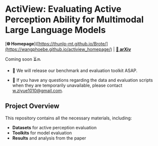 # ActiView: Evaluating Active Perception Ability for Multimodal Large Language Models
[**🌐 Homepage**]([https://thunlp-mt.github.io/Brote/](https://wangphoebe.github.io/actiview_homepage/) | [**📖 arXiv**](https://arxiv.org/pdf/2410.04659.pdf) 

Coming soon ⏳🔜

- 🚧 We will release our benchmark and evaluation toolkit ASAP.
  
- 📨 If you have any questions regarding the data and evaluation scripts when they are temporarily unavailable, please contact [w.ziyue1010@gmail.com](mailto:w.ziyue1010@gmail.com).
  
## Project Overview
This repository contains all the necessary materials, including:
- **Datasets** for active perception evaluation
- **Toolkits** for model evaluation
- **Results** and analysis from the paper


